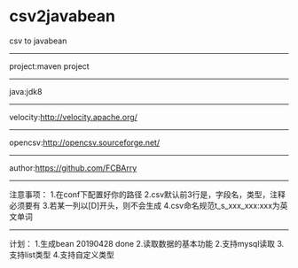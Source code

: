 # csv2javabean
csv to javabean

------------------------------------
project:maven project

------------------------------------
java:jdk8

------------------------------------
velocity:http://velocity.apache.org/

------------------------------------
opencsv:http://opencsv.sourceforge.net/

------------------------------------
author:https://github.com/FCBArry

------------------------------------
注意事项：
1.在conf下配置好你的路径
2.csv默认前3行是，字段名，类型，注释必须要有
3.若某一列以[D]开头，则不会生成
4.csv命名规范t_s_xxx_xxx:xxx为英文单词

------------------------------------
计划：
1.生成bean 20190428 done
2.读取数据的基本功能
2.支持mysql读取
3.支持list类型
4.支持自定义类型